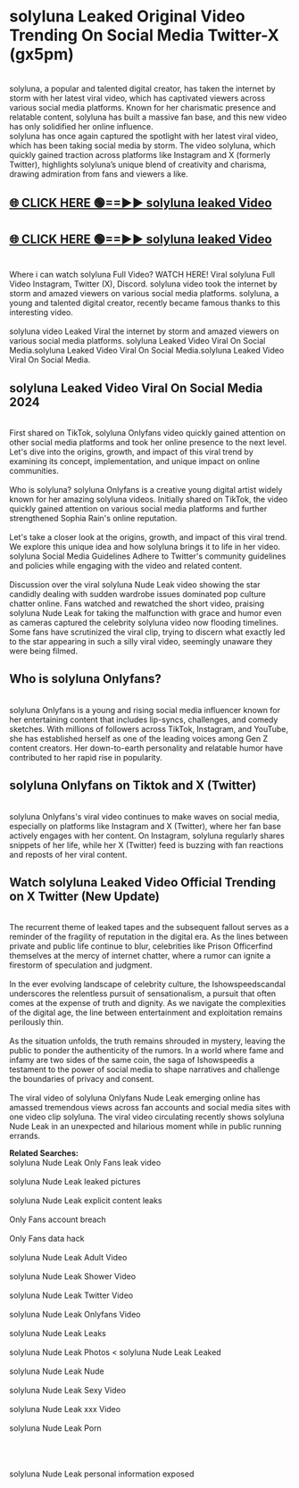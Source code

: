# solyluna Leaked Original Video Trending On Social Media Twitter-X (gx5pm)

<br>
solyluna, a popular and talented digital creator, has taken the internet by storm with her latest viral video, which has captivated viewers across various social media platforms. Known for her charismatic presence and relatable content, solyluna has built a massive fan base, and this new video has only solidified her online influence.
<br>
solyluna has once again captured the spotlight with her latest viral video, which has been taking social media by storm. The video solyluna, which quickly gained traction across platforms like Instagram and X (formerly Twitter), highlights solyluna’s unique blend of creativity and charisma, drawing admiration from fans and viewers a like.
<br>

## [🌐 CLICK HERE 🟢==►►  solyluna leaked Video ](https://onlyclips.site?title=solyluna&ref=git)

## [🌐 CLICK HERE 🟢==►►  solyluna leaked Video ](https://onlyclips.site?title=solyluna&ref=git)



<br>
Where i can watch solyluna Full Video? WATCH HERE! Viral solyluna Full Video Instagram, Twitter (X), Discord. solyluna video took the internet by storm and amazed viewers on various social media platforms. solyluna, a young and talented digital creator, recently became famous thanks to this interesting video.
<br><br>
solyluna video Leaked Viral the internet by storm and amazed viewers on various social media platforms. solyluna Leaked Video Viral On Social Media.solyluna Leaked Video Viral On Social Media.solyluna Leaked Video Viral On Social Media.
<br>

<h2>solyluna Leaked Video Viral On Social Media 2024</h2>
<br>
First shared on TikTok, solyluna Onlyfans video quickly gained attention on other social media platforms and took her online presence to the next level. Let's dive into the origins, growth, and impact of this viral trend by examining its concept, implementation, and unique impact on online communities.
<br><br>
Who is solyluna? solyluna Onlyfans is a creative young digital artist widely known for her amazing solyluna videos. Initially shared on TikTok, the video quickly gained attention on various social media platforms and further strengthened Sophia Rain's online reputation.
<br><br>
Let's take a closer look at the origins, growth, and impact of this viral trend. We explore this unique idea and how solyluna brings it to life in her video. solyluna Social Media Guidelines Adhere to Twitter's community guidelines and policies while engaging with the video and related content.
<br><br>
Discussion over the viral solyluna Nude Leak video showing the star candidly dealing with sudden wardrobe issues dominated pop culture chatter online. Fans watched and rewatched the short video, praising solyluna Nude Leak for taking the malfunction with grace and humor even as cameras captured the celebrity solyluna video now flooding timelines. Some fans have scrutinized the viral clip, trying to discern what exactly led to the star appearing in such a silly viral video, seemingly unaware they were being filmed.
<br>

<h2>Who is solyluna Onlyfans?</h2>
<br>
solyluna Onlyfans is a young and rising social media influencer known for her entertaining content that includes lip-syncs, challenges, and comedy sketches. With millions of followers across TikTok, Instagram, and YouTube, she has established herself as one of the leading voices among Gen Z content creators. Her down-to-earth personality and relatable humor have contributed to her rapid rise in popularity.
<br>
<h2>solyluna Onlyfans on Tiktok and X (Twitter)</h2>
<br>
solyluna Onlyfans's viral video continues to make waves on social media, especially on platforms like Instagram and X (Twitter), where her fan base actively engages with her content. On Instagram, solyluna regularly shares snippets of her life, while her X (Twitter) feed is buzzing with fan reactions and reposts of her viral content.
<br>
<h2>Watch solyluna Leaked Video Official Trending on X Twitter (New Update)</h2>
<br>
The recurrent theme of leaked tapes and the subsequent fallout serves as a reminder of the fragility of reputation in the digital era. As the lines between private and public life continue to blur, celebrities like Prison Officerfind themselves at the mercy of internet chatter, where a rumor can ignite a firestorm of speculation and judgment.
<br><br>
In the ever evolving landscape of celebrity culture, the Ishowspeedscandal underscores the relentless pursuit of sensationalism, a pursuit that often comes at the expense of truth and dignity. As we navigate the complexities of the digital age, the line between entertainment and exploitation remains perilously thin.
<br><br>
As the situation unfolds, the truth remains shrouded in mystery, leaving the public to ponder the authenticity of the rumors. In a world where fame and infamy are two sides of the same coin, the saga of Ishowspeedis a testament to the power of social media to shape narratives and challenge the boundaries of privacy and consent.
<br><br>
The viral video of solyluna Onlyfans Nude Leak emerging online has amassed tremendous views across fan accounts and social media sites with one video clip solyluna. The viral video circulating recently shows solyluna Nude Leak in an unexpected and hilarious moment while in public running errands.
<br>

<strong>Related Searches:</strong>
<br>
solyluna Nude Leak Only Fans leak video
<br><br>
solyluna Nude Leak leaked pictures
<br><br>
solyluna Nude Leak explicit content leaks
<br><br>
Only Fans account breach
<br><br>
Only Fans data hack
<br><br>
solyluna Nude Leak Adult Video
<br><br>
solyluna Nude Leak Shower Video
<br><br>
solyluna Nude Leak Twitter Video
<br><br>
solyluna Nude Leak Onlyfans Video
<br><br>
solyluna Nude Leak Leaks
<br><br>
solyluna Nude Leak Photos
<
solyluna Nude Leak Leaked
<br><br>
solyluna Nude Leak Nude
<br><br>
solyluna Nude Leak Sexy Video
<br><br>
solyluna Nude Leak xxx Video
<br><br>
solyluna Nude Leak Porn
<br><br>

<br><br>
solyluna Nude Leak personal information exposed